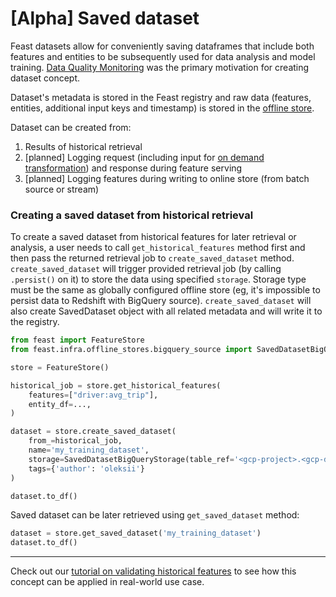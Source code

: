 # \[Alpha] Saved dataset

Feast datasets allow for conveniently saving dataframes that include both features and entities to be subsequently used for data analysis and model training. [Data Quality Monitoring](https://docs.google.com/document/d/110F72d4NTv80p35wDSONxhhPBqWRwbZXG4f9mNEMd98) was the primary motivation for creating dataset concept.

Dataset's metadata is stored in the Feast registry and raw data (features, entities, additional input keys and timestamp) is stored in the [offline store](../architecture-and-components/offline-store.md).

Dataset can be created from:

1. Results of historical retrieval
2. \[planned] Logging request (including input for [on demand transformation](../../reference/alpha-on-demand-feature-view.md)) and response during feature serving
3. \[planned] Logging features during writing to online store (from batch source or stream)

### Creating a saved dataset from historical retrieval

To create a saved dataset from historical features for later retrieval or analysis, a user needs to call `get_historical_features` method first and then pass the returned retrieval job to `create_saved_dataset` method. `create_saved_dataset` will trigger provided retrieval job (by calling `.persist()` on it) to store the data using specified `storage`. Storage type must be the same as globally configured offline store (eg, it's impossible to persist data to Redshift with BigQuery source). `create_saved_dataset` will also create SavedDataset object with all related metadata and will write it to the registry.

```python
from feast import FeatureStore
from feast.infra.offline_stores.bigquery_source import SavedDatasetBigQueryStorage

store = FeatureStore()

historical_job = store.get_historical_features(
    features=["driver:avg_trip"],
    entity_df=...,
)

dataset = store.create_saved_dataset(
    from_=historical_job,
    name='my_training_dataset',
    storage=SavedDatasetBigQueryStorage(table_ref='<gcp-project>.<gcp-dataset>.my_training_dataset'),
    tags={'author': 'oleksii'}
)

dataset.to_df()
```

Saved dataset can be later retrieved using `get_saved_dataset` method:

```python
dataset = store.get_saved_dataset('my_training_dataset')
dataset.to_df()
```

***

Check out our [tutorial on validating historical features](../../tutorials/validating-historical-features.md) to see how this concept can be applied in real-world use case.
